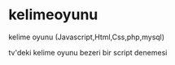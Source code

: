 # kelimeoyunu
kelime oyunu (Javascript,Html,Css,php,mysql) 

tv'deki kelime oyunu bezeri bir script denemesi

